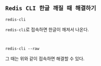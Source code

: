 ## `Redis CLI 한글 깨질 때 해결하기`

```
redis-cli
```

`redis-cli`로 접속하면 한글이 깨져서 나온다.

<br>

```
redis-cli --raw
```

그 때는 위와 같이 접속하면 해결할 수 있다. 